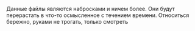 Данные файлы являются набросками и ничем более. Они будут перерастать в что-то осмысленное с течением времени.
Относиться бережно, руками не трогать, только смотреть
